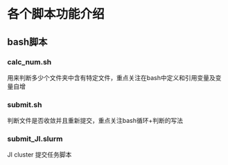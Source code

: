 # 各个脚本功能介绍
## bash脚本
### calc_num.sh
用来判断多少个文件夹中含有特定文件，重点关注在bash中定义和引用变量及变量自增
### submit.sh
判断文件是否收敛并且重新提交，重点关注bash循环+判断的写法
### submit_JI.slurm
JI cluster 提交任务脚本
